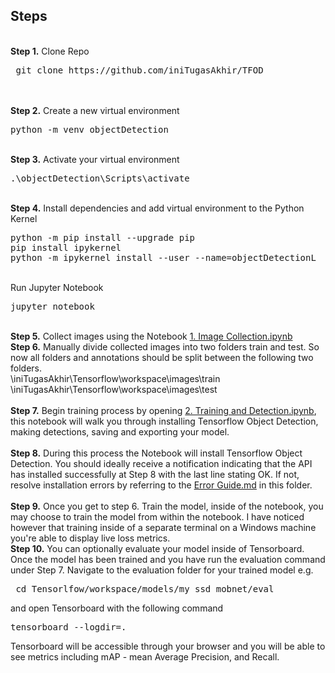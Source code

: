 ## Steps
<br />
<b>Step 1.</b> Clone Repo
<pre> git clone https://github.com/iniTugasAkhir/TFOD </pre>
<br/><br/>
<b>Step 2.</b> Create a new virtual environment 
<pre>
python -m venv objectDetection
</pre> 
<br/>
<b>Step 3.</b> Activate your virtual environment
<pre>
.\objectDetection\Scripts\activate 
</pre>
<br/>
<b>Step 4.</b> Install dependencies and add virtual environment to the Python Kernel
<pre>
python -m pip install --upgrade pip
pip install ipykernel
python -m ipykernel install --user --name=objectDetectionL
</pre>
<br/>
Run Jupyter Notebook
<pre>
jupyter notebook
</pre>
<br/>
<b>Step 5.</b> Collect images using the Notebook <a href="https://github.com/iniTugasAkhir/TFOD/blob/main/1.%20Image%20Collection.ipynb">1. Image Collection.ipynb</a>
<br/>
<b>Step 6.</b> Manually divide collected images into two folders train and test. So now all folders and annotations should be split between the following two folders. <br/>
\iniTugasAkhir\Tensorflow\workspace\images\train<br />
\iniTugasAkhir\Tensorflow\workspace\images\test
<br/><br/>
<b>Step 7.</b> Begin training process by opening <a href="https://github.com/iniTugasAkhir/TFOD/blob/main/2.%20Training%20and%20Detection.ipynb">2. Training and Detection.ipynb</a>, this notebook will walk you through installing Tensorflow Object Detection, making detections, saving and exporting your model. 
<br /><br/>
<b>Step 8.</b> During this process the Notebook will install Tensorflow Object Detection. You should ideally receive a notification indicating that the API has installed successfully at Step 8 with the last line stating OK.  
If not, resolve installation errors by referring to the <a href="https://github.com/iniTugasAkhir/TFODCourse/blob/main/README.md">Error Guide.md</a> in this folder.
<br /> <br/>
<b>Step 9.</b> Once you get to step 6. Train the model, inside of the notebook, you may choose to train the model from within the notebook. I have noticed however that training inside of a separate terminal on a Windows machine you're able to display live loss metrics. 
<br />
<b>Step 10.</b> You can optionally evaluate your model inside of Tensorboard. Once the model has been trained and you have run the evaluation command under Step 7. Navigate to the evaluation folder for your trained model e.g. 
<pre> cd Tensorlfow/workspace/models/my_ssd_mobnet/eval</pre> 
and open Tensorboard with the following command
<pre>tensorboard --logdir=. </pre>
Tensorboard will be accessible through your browser and you will be able to see metrics including mAP - mean Average Precision, and Recall.
<br />

